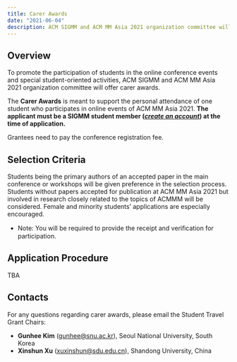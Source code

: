```yaml
---
title: Carer Awards
date: "2021-06-04"
description: ACM SIGMM and ACM MM Asia 2021 organization committee will offer carer awards for students to attend online events. 
---
```


## Overview

To promote the participation of students in the online conference events and special student-oriented activities, ACM SIGMM and ACM MM Asia 2021 organization committee will offer carer awards.

The **Carer Awards** is meant to support the personal attendance of one student who participates in online events of ACM MM Asia 2021. **The applicant must be a SIGMM student member ([*create an account*](https://services.acm.org/public/qj/login_gensigqj.cfm?rdr=&promo=QJSIG&offering=044&form_type=SIG)) at the time of application.**

Grantees need to pay the conference registration fee.


## Selection Criteria
Students being the primary authors of an accepted paper in the main conference or workshops will be given preference in the selection process. Students without papers accepted for publication at ACM MM Asia 2021 but involved in research closely related to the topics of ACMMM will be considered. Female and minority students’ applications are especially encouraged.

- Note: You will be required to provide the receipt and veriﬁcation for participation.


## Application Procedure
TBA


## Contacts
For any questions regarding carer awards, please email the Student Travel Grant Chairs: 

- **Gunhee Kim** ([gunhee@snu.ac.kr](mailto:gunhee@snu.ac.kr)), Seoul National University, South Korea 
- **Xinshun Xu** ([xuxinshun@sdu.edu.cn](mailto:xuxinshun@sdu.edu.cn)), Shandong University, China

